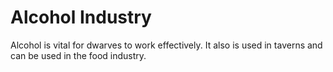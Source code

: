 # Alcohol Industry
Alcohol is vital for dwarves to work effectively. It also is used in taverns and can be used in the food industry.


